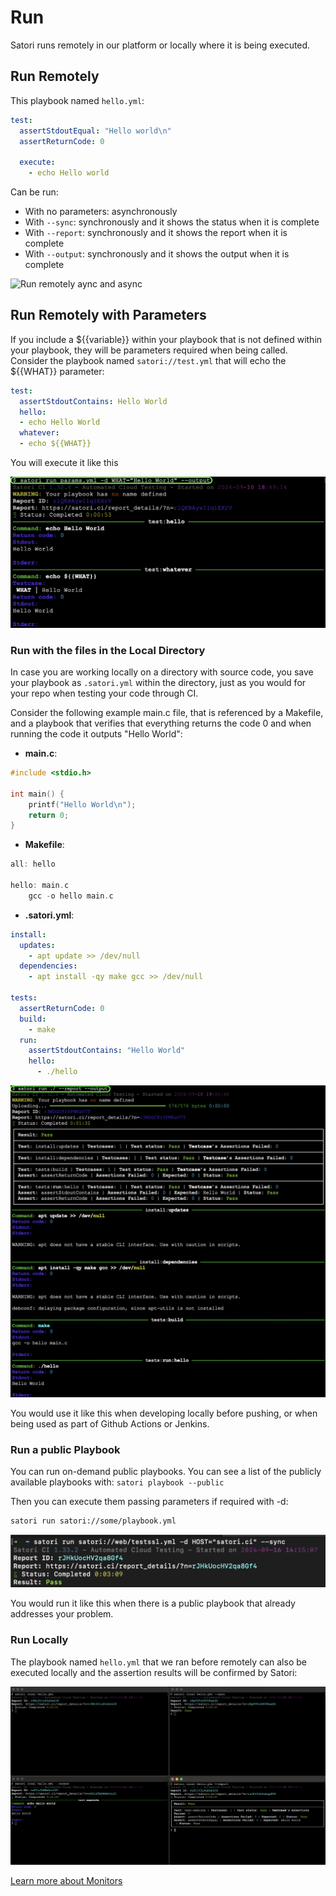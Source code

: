 # Run

Satori runs remotely in our platform or locally where it is being executed. 

## Run Remotely

This playbook named `hello.yml`:

```yml
test:
  assertStdoutEqual: "Hello world\n"
  assertReturnCode: 0

  execute:
    - echo Hello world
```

Can be run:

- With no parameters: asynchronously
- With `--sync`: synchronously and it shows the status when it is complete
- With `--report`: synchronously and it shows the report when it is complete
- With `--output`: synchronously and it shows the output when it is complete

![Run remotely aync and async](img/run_1.png)

## Run Remotely with Parameters

If you include a ${{variable}} within your playbook that is not defined within your playbook, they will be parameters required when being called. Consider the playbook named `satori://test.yml` that will echo the ${{WHAT}} parameter:

```yml
test:                                                                                                                                                                             
  assertStdoutContains: Hello World                                                                                                                                               
  hello:                                                                                                                                                                          
  - echo Hello World                                                                                                                                                              
  whatever:                                                                                                                                                                       
  - echo ${{WHAT}}
```

You will execute it like this

![Run with params](img/run_2.png)

### Run with the files in the Local Directory

In case you are working locally on a directory with source code, you save your playbook as `.satori.yml` within the directory, just as you would for your repo when testing your code through CI. 

Consider the following example main.c file, that is referenced by a Makefile, and a playbook that verifies that everything returns the code 0 and when running the code it outputs "Hello World":

- **main.c**:

```c
#include <stdio.h>

int main() {
    printf("Hello World\n");
    return 0;
}
```

- **Makefile**:

```c
all: hello

hello: main.c
	gcc -o hello main.c
```

- **.satori.yml**:

```yml
install:
  updates:
    - apt update >> /dev/null
  dependencies:
    - apt install -qy make gcc >> /dev/null

tests:
  assertReturnCode: 0
  build:
    - make
  run:
    assertStdoutContains: "Hello World"
    hello:
      - ./hello
```

![Run with the files in the Local Directory](img/run_3.png)

You would use it like this when developing locally before pushing, or when being used as part of Github Actions or Jenkins.

### Run a public Playbook

You can run on-demand public playbooks. You can see a list of the publicly available playbooks with: `satori playbook --public`

Then you can execute them passing parameters if required with -d:

```sh
satori run satori://some/playbook.yml
```

![Run a public playbook with a parameter](img/run_4.png)

You would run it like this when there is a public playbook that already addresses your problem.

### Run Locally

The playbook named `hello.yml` that we ran before remotely can also be executed locally and the assertion results will be confirmed by Satori:

![Run locally aync and async](img/run_local.png)

[Learn more about Monitors](monitor.md)
